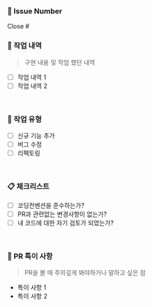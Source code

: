 ### 📌 Issue Number

Close #

### 📙 작업 내역

> 구현 내용 및 작업 했던 내역

- [ ] 작업 내역 1
- [ ] 작업 내역 2

<br>

### 📘 작업 유형

- [ ] 신규 기능 추가
- [ ] 버그 수정
- [ ] 리펙토링

<br>

### 📋 체크리스트

- [ ] 코딩컨벤션을 준수하는가?
- [ ] PR과 관련없는 변경사항이 없는가?
- [ ] 내 코드에 대한 자기 검토가 되었는가?

<br>

### 📝 PR 특이 사항

> PR을 볼 때 주의깊게 봐야하거나 말하고 싶은 점

- 특이 사항 1
- 특이 사항 2

<br/><br/>
